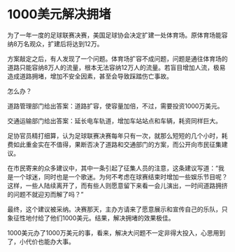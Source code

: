# 1000美元解决拥堵

为了一年一度的足球联赛决赛，美国足球协会决定扩建一处体育场。原体育场能容纳8万名观众，扩建后将达到12万。 

方案敲定之后，有人发现了一个问题。体育场扩容不成问题，问题是通往体育场的道路只能容纳8万人的流量，根本无法容纳12万人的流量。若盲目增加人流，极易造成道路拥堵，增加不安全因素，甚至会导致踩踏伤亡事故。 

怎么办？ 

道路管理部门给出答案：道路扩容，使容量加倍，不过，需要投资1000万美元。 

交通运输部门给出答案：延长电车轨道，增加车站站点和车辆，耗资同样巨大。 

足协官员精打细算，认为足球联赛决赛每年只有一次，就那么短短的几个小时，耗费如此重金实在不值得，果断否决了道路和交通部门的方案，而公开向市民征集建议。 

在市民寄来的众多建议中，其中一条引起了征集人员的注意，这条建议写道：“我是一个球迷，同时也是一个歌迷。为何不考虑在球赛结束时增加一些娱乐节目呢？这样，一些人陆续离开了，而有些人则愿意留下来看一会儿演出，一时间道路拥挤的问题不就迎刃而解了吗？” 

最终，这个建议被采纳。决赛那天，主办方请来了愿意展示和宣传自己的乐队，只象征性地付给了他们1000美元。结果，解决拥堵的效果极佳。 

1000美元办了1000万美元的事，看来，解决大问题不一定非得大投入，心思用到了，小代价也能办大事。